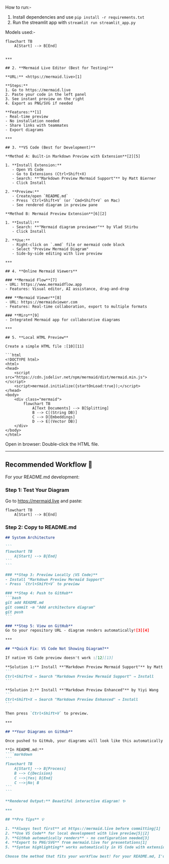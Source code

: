 

How to run:-
1. Install dependencies and use ```pip install -r requirements.txt```
2. Run the streamlit app with ```streamlit run streamlit_app.py```

Models used:-




```
flowchart TB
    A[Start] --> B[End]
```
```

***

## 2. **Mermaid Live Editor (Best for Testing)**

**URL:** <https://mermaid.live>[1]

**Steps:**
1. Go to https://mermaid.live
2. Paste your code in the left panel
3. See instant preview on the right
4. Export as PNG/SVG if needed

**Features:**[1]
- Real-time preview
- No installation needed
- Share links with teammates
- Export diagrams

***

## 3. **VS Code (Best for Development)**

**Method A: Built-in Markdown Preview with Extension**[2][5]

1. **Install Extension:**
   - Open VS Code
   - Go to Extensions (Ctrl+Shift+X)
   - Search: **"Markdown Preview Mermaid Support"** by Matt Bierner
   - Click Install

2. **Preview:**
   - Create/open `README.md`
   - Press `Ctrl+Shift+V` (or `Cmd+Shift+V` on Mac)
   - See rendered diagram in preview pane

**Method B: Mermaid Preview Extension**[6][2]

1. **Install:**
   - Search: **"Mermaid diagram previewer"** by Vlad Stirbu
   - Click Install

2. **Use:**
   - Right-click on `.mmd` file or mermaid code block
   - Select "Preview Mermaid Diagram"
   - Side-by-side editing with live preview

***

## 4. **Online Mermaid Viewers**

### **Mermaid Flow**[7]
- URL: https://www.mermaidflow.app
- Features: Visual editor, AI assistance, drag-and-drop

### **Mermaid Viewer**[8]
- URL: https://mermaidviewer.com
- Features: Real-time collaboration, export to multiple formats

### **Miro**[9]
- Integrated Mermaid app for collaborative diagrams

***

## 5. **Local HTML Preview**

Create a simple HTML file :[10][11]

```html
<!DOCTYPE html>
<html>
<head>
    <script src="https://cdn.jsdelivr.net/npm/mermaid/dist/mermaid.min.js"></script>
    <script>mermaid.initialize({startOnLoad:true});</script>
</head>
<body>
    <div class="mermaid">
        flowchart TB
            A[Text Documents] --> B[Splitting]
            B --> C[(String DB)]
            C --> D[Embeddings]
            D --> E[(Vector DB)]
    </div>
</body>
</html>
```

Open in browser: Double-click the HTML file.

***

## **Recommended Workflow** 🎯

For your README.md development:

### **Step 1: Test Your Diagram**
Go to https://mermaid.live and paste:
```mermaid
flowchart TB
    A[Start] --> B[End]
```

### **Step 2: Copy to README.md**
````markdown
## System Architecture

```
flowchart TB
    A[Start] --> B[End]
```
```

### **Step 3: Preview Locally (VS Code)**
- Install "Markdown Preview Mermaid Support"
- Press `Ctrl+Shift+V` to preview

### **Step 4: Push to GitHub**
```bash
git add README.md
git commit -m "Add architecture diagram"
git push
```

### **Step 5: View on GitHub**
Go to your repository URL - diagram renders automatically![3][4]

***

## **Quick Fix: VS Code Not Showing Diagram?**

If native VS Code preview doesn't work :[12][13]

**Solution 1:** Install **"Markdown Preview Mermaid Support"** by Matt Bierner
```
Ctrl+Shift+X → Search "Markdown Preview Mermaid Support" → Install
```

**Solution 2:** Install **"Markdown Preview Enhanced"** by Yiyi Wang
```
Ctrl+Shift+X → Search "Markdown Preview Enhanced" → Install
```

Then press `Ctrl+Shift+V` to preview.

***

## **Your Diagrams on GitHub**

Once pushed to GitHub, your diagrams will look like this automatically :[4][3]

**In README.md:**
````markdown
```
flowchart TB
    A[Start] --> B[Process]
    B --> C{Decision}
    C -->|Yes| D[End]
    C -->|No| B
```
```

**Rendered Output:** Beautiful interactive diagram! ✨

***

## **Pro Tips** 💡

1. **Always test first** at https://mermaid.live before committing[1]
2. **Use VS Code** for local development with live preview[5][2]
3. **GitHub automatically renders** - no configuration needed[3]
4. **Export to PNG/SVG** from mermaid.live for presentations[1]
5. **Syntax highlighting** works automatically in VS Code with extensions[2]

Choose the method that fits your workflow best! For your README.md, I'd recommend: **Mermaid Live (testing) → VS Code (editing) → GitHub (final display)**.[2][3][1]
